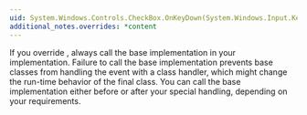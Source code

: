 ```yaml
---
uid: System.Windows.Controls.CheckBox.OnKeyDown(System.Windows.Input.KeyEventArgs)
additional_notes.overrides: *content
---
```


<p>If you override <xref href="System.Windows.Controls.CheckBox.OnKeyDown(System.Windows.Input.KeyEventArgs)"></xref>, always call the base implementation in your <xref href="System.Windows.Controls.CheckBox.OnKeyDown(System.Windows.Input.KeyEventArgs)"></xref> implementation. Failure to call the base implementation prevents base classes from handling the event with a class handler, which might change the run-time behavior of the final class. You can call the base implementation either before or after your special handling, depending on your requirements.</p>


